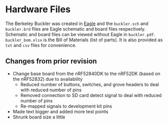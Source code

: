Hardware Files
==============

The Berkeley Buckler was created in
[Eagle](https://www.autodesk.com/products/eagle/overview) and the `buckler.sch`
and `buckler.brd` files are Eagle schematic and board files respectively.
Schematic and board files can be viewed without Eagle in `buckler.pdf`.
`buckler_bom.xlsx` is the Bill of Materials (list of parts). It is also
provided as `txt` and `csv` files for convenience.

## Changes from prior revision
 * Change base board from the nRF52840DK to the nRF52DK (based on the nRF52832) due to availability
     * Reduced number of buttons, switches, and grove headers to deal with reduced number of pins
     * Removed connection to SD card detect signal to deal with reduced number of pins
     * Re-mapped signals to development kit pins
 * Made text bigger and added more test points
 * Shrunk board size a little


